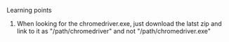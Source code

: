 Learning points
1. When looking for the chromedriver.exe, just download the latst zip and link to it as "/path/chromedriver" and not "/path/chromedriver.exe"